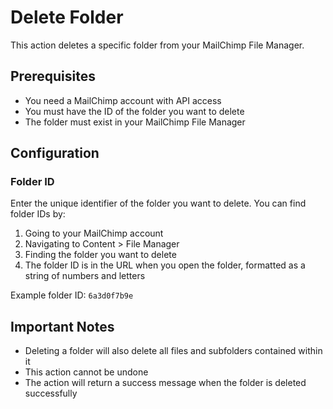 # Delete Folder

This action deletes a specific folder from your MailChimp File Manager.

## Prerequisites

- You need a MailChimp account with API access
- You must have the ID of the folder you want to delete
- The folder must exist in your MailChimp File Manager

## Configuration

### Folder ID

Enter the unique identifier of the folder you want to delete. You can find folder IDs by:

1. Going to your MailChimp account
2. Navigating to Content > File Manager
3. Finding the folder you want to delete
4. The folder ID is in the URL when you open the folder, formatted as a string of numbers and letters

Example folder ID: `6a3d0f7b9e`

## Important Notes

- Deleting a folder will also delete all files and subfolders contained within it
- This action cannot be undone
- The action will return a success message when the folder is deleted successfully
